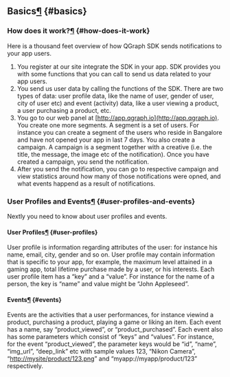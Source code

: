 ## Basics[¶](#basics) {#basics}

### How does it work?[¶](#how-does-it-work) {#how-does-it-work}

Here is a thousand feet overview of how QGraph SDK sends notifications to your app users.

1.  You register at our site integrate the SDK in your app. SDK provides you with some functions that you can call to send us data related to your app users.
2.  You send us user data by calling the functions of the SDK. There are two types of data: user profile data, like the name of user, gender of user, city of user etc) and event (activity) data, like a user viewing a product, a user purchasing a product, etc.
3.  You go to our web panel at [http://app.qgraph.io](http://app.qgraph.io). You create one more segments. A segment is a set of users. For instance you can create a segment of the users who reside in Bangalore and have not opened your app in last 7 days. You also create a campaign. A campaign is a segment together with a creative (i.e. the title, the message, the image etc of the notification). Once you have created a campaign, you send the notification.
4.  After you send the notification, you can go to respective campaign and view statistics around how many of those notifications were opned, and what events happend as a result of notifications.

### User Profiles and Events[¶](#user-profiles-and-events) {#user-profiles-and-events}

Nextly you need to know about user profiles and events.

#### User Profiles[¶](#user-profiles) {#user-profiles}

User profile is information regarding attributes of the user: for instance his name, email, city, gender and so on. User profile may contain information that is specific to your app, for example, the maximum level attained in a gaming app, total lifetime purchase made by a user, or his interests. Each user profile item has a “key” and a “value”. For instance for the name of a person, the key is “name” and value might be “John Appleseed”.

#### Events[¶](#events) {#events}

Events are the activities that a user performances, for instance viewind a product, purchasing a product, playing a game or liking an item. Each event has a name, say “product_viewed”, or “product_purchased”. Each event also has some parameters which consist of “keys” and “values”. For instance, for the event “product_viewed”, the parameter keys would be “id”, “name”, “img_url”, “deep_link” etc with sample values 123, “Nikon Camera”, “[http://mysite/product/123.png](http://mysite/product/123.png)” and “myapp://myapp/product/123” respectively.